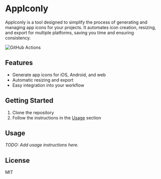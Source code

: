 # AppIconly

AppIconly is a tool designed to simplify the process of generating and managing app icons for your projects. It automates icon creation, resizing, and export for multiple platforms, saving you time and ensuring consistency.

![GitHub Actions](https://github.com/cmdsree/appiconly/actions/workflows/main.yml/badge.svg)

## Features

- Generate app icons for iOS, Android, and web
- Automatic resizing and export
- Easy integration into your workflow

## Getting Started

1. Clone the repository
2. Follow the instructions in the [Usage](#usage) section

## Usage

_TODO: Add usage instructions here._

## License

MIT
